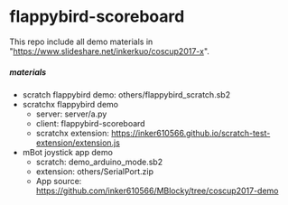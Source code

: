 flappybird-scoreboard
====
This repo include all demo materials in "https://www.slideshare.net/inkerkuo/coscup2017-x".

##### materials

* scratch flappybird demo: others/flappybird\_scratch.sb2
* scratchx flappybird demo
    * server: server/a.py
    * client: flappybird-scoreboard
    * scratchx extension: https://inker610566.github.io/scratch-test-extension/extension.js
* mBot joystick app demo
    * scratch: demo\_arduino\_mode.sb2
    * extension: others/SerialPort.zip
    * App source: https://github.com/inker610566/MBlocky/tree/coscup2017-demo

